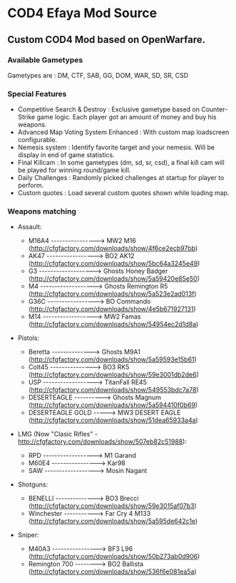 # COD4 Efaya Mod Source
## Custom COD4 Mod based on OpenWarfare.

### Available Gametypes

Gametypes are : DM, CTF, SAB, GG, DOM, WAR, SD, SR, CSD

### Special Features

* Competitive Search & Destroy : Exclusive gametype based on Counter-Strike game logic. Each player got an amount of money and buy his weapons.
* Advanced Map Voting System Enhanced : With custom map loadscreen configurable.
* Nemesis system : Identify favorite target and your nemesis. Will be display in end of game statistics.
* Final Killcam : In some gametypes (dm, sd, sr, csd), a final kill cam will be played for winning round/game kill.
* Daily Challenges : Randomly picked challenges at startup for player to perform.
* Custom quotes : Load several custom quotes shown while loading map.

### Weapons matching

* Assault:
	* M16A4 ----------------> MW2 M16 (http://cfgfactory.com/downloads/show/4f6ce2ecb97bb)
	* AK47 -----------------> BO2 AK12 (http://cfgfactory.com/downloads/show/5bc64a3245e49)
	* G3 -------------------> Ghosts Honey Badger (http://cfgfactory.com/downloads/show/5a59420e85e50)
	* M4 -------------------> Ghosts Remington R5 (http://cfgfactory.com/downloads/show/5a523e2ad013f)
	* G36C -----------------> BO Commando (http://cfgfactory.com/downloads/show/4e5b671927131)
	* M14 ------------------> MW2 Famas (http://cfgfactory.com/downloads/show/54954ec2d1d8a)

* Pistols:
	* Beretta --------------> Ghosts M9A1 (http://cfgfactory.com/downloads/show/5a59593e15b61)
	* Colt45 ---------------> BO3 RK5 (http://cfgfactory.com/downloads/show/59e3001db2de6)
	* USP ------------------> TitanFall RE45 (http://cfgfactory.com/downloads/show/549553bdc7a78)
	* DESERTEAGLE ----------> Ghosts Magnum (http://cfgfactory.com/downloads/show/5a594410f0b69)
	* DESERTEAGLE GOLD -----> MW3 DESERT EAGLE (http://cfgfactory.com/downloads/show/51dea65933a4a)

* LMG (Now "Clasic Rifles" - http://cfgfactory.com/downloads/show/507eb82c51988):
	* RPD ------------------> M1 Garand
	* M60E4 ----------------> Kar98
	* SAW ------------------> Mosin Nagant

* Shotguns:
	* BENELLI --------------> BO3 Brecci (http://cfgfactory.com/downloads/show/59e3015af07b3)
	* Winchester -----------> Far Cry 4 M133 (http://cfgfactory.com/downloads/show/5a595de642c1e)

* Sniper:
	* M40A3 ----------------> BF3 L96 (http://cfgfactory.com/downloads/show/50b273ab0d906)
	* Remington 700 --------> BO2 Ballista (http://cfgfactory.com/downloads/show/536f6e081ea5a)
